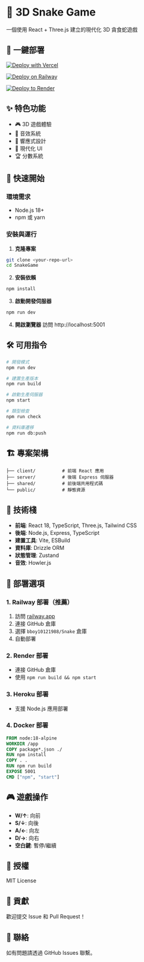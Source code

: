 # 🐍 3D Snake Game

一個使用 React + Three.js 建立的現代化 3D 貪食蛇遊戲

## 🚀 一鍵部署

[![Deploy with Vercel](https://vercel.com/button)](https://vercel.com/new/clone?repository-url=https%3A%2F%2Fgithub.com%2Fbboy10121988%2FSnake)

[![Deploy on Railway](https://railway.app/button.svg)](https://railway.app/template/RjhC1P?referralCode=alphasec)

[![Deploy to Render](https://render.com/images/deploy-to-render-button.svg)](https://render.com/deploy?repo=https://github.com/bboy10121988/Snake)

## ✨ 特色功能

- 🎮 3D 遊戲體驗
- 🎵 音效系統
- 📱 響應式設計
- 🎨 現代化 UI
- 🏆 分數系統

## 🚀 快速開始

### 環境需求
- Node.js 18+ 
- npm 或 yarn

### 安裝與運行

1. **克隆專案**
```bash
git clone <your-repo-url>
cd SnakeGame
```

2. **安裝依賴**
```bash
npm install
```

3. **啟動開發伺服器**
```bash
npm run dev
```

4. **開啟瀏覽器**
訪問 http://localhost:5001

## 🛠️ 可用指令

```bash
# 開發模式
npm run dev

# 建置生產版本
npm run build

# 啟動生產伺服器
npm start

# 類型檢查
npm run check

# 資料庫遷移
npm run db:push
```

## 🏗️ 專案架構

```
├── client/          # 前端 React 應用
├── server/          # 後端 Express 伺服器
├── shared/          # 前後端共用程式碼
└── public/          # 靜態資源
```

## 🎯 技術棧

- **前端**: React 18, TypeScript, Three.js, Tailwind CSS
- **後端**: Node.js, Express, TypeScript
- **建置工具**: Vite, ESBuild
- **資料庫**: Drizzle ORM
- **狀態管理**: Zustand
- **音效**: Howler.js

## 🚀 部署選項

### 1. Railway 部署（推薦）
1. 訪問 [railway.app](https://railway.app)
2. 連接 GitHub 倉庫
3. 選擇 `bboy10121988/Snake` 倉庫
4. 自動部署

### 2. Render 部署
- 連接 GitHub 倉庫
- 使用 `npm run build && npm start`

### 3. Heroku 部署
- 支援 Node.js 應用部署

### 4. Docker 部署
```dockerfile
FROM node:18-alpine
WORKDIR /app
COPY package*.json ./
RUN npm install
COPY . .
RUN npm run build
EXPOSE 5001
CMD ["npm", "start"]
```

## 🎮 遊戲操作

- **W/↑**: 向前
- **S/↓**: 向後  
- **A/←**: 向左
- **D/→**: 向右
- **空白鍵**: 暫停/繼續

## 📄 授權

MIT License

## 🤝 貢獻

歡迎提交 Issue 和 Pull Request！

## 📧 聯絡

如有問題請透過 GitHub Issues 聯繫。
